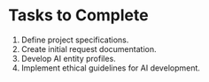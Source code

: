 # Tasks to Complete

1. Define project specifications.
2. Create initial request documentation.
3. Develop AI entity profiles.
4. Implement ethical guidelines for AI development.
